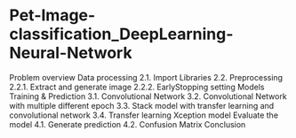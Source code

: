 # Pet-Image-classification_DeepLearning-Neural-Network
Problem overview
Data processing
2.1. Import Libraries
2.2. Preprocessing
2.2.1. Extract and generate image
2.2.2. EarlyStopping setting
Models Training & Prediction
3.1. Convolutional Network
3.2. Convolutional Network with multiple different epoch
3.3. Stack model with transfer learning and convolutional network
3.4. Transfer learning Xception model
Evaluate the model
4.1. Generate prediction
4.2. Confusion Matrix
Conclusion
